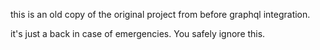 this is an old copy of the original project from before graphql integration. 

it's just a back in case of emergencies. You safely ignore this.
